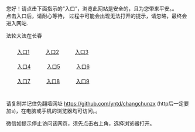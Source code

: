 您好！请点击下面指示的“入口”，浏览此网站是安全的，且为您带来平安。。 <br/>
点击入口后，请耐心等待， 过程中可能会出现无法打开的提示，请忽略，最终会进入网站. </br>

法轮大法在长春<br/>
<div style="padding:10px"><a style="margin:20px" target="_blank" href="https://dzl6aleyp28h7.cloudfront.net/2Qpsp?zxfkin" id="ccLink1" rel="nofollow">入口1</a> <a target="_blank" style="margin:20px" href="https://d27pjal1owydnx.cloudfront.net/2Qpsp?tsgus" id="ccLink2" rel="nofollow">入口2</a> <a style="margin:20px" target="_blank" href="https://d2vgq9si8yq76d.cloudfront.net/2Qpsp?fqounoc" id="ccLink3" rel="nofollow">入口3</a></div>

<div style="padding:10px" ><a style="margin:20px" target="_blank" href="https://dzl6aleyp28h7.cloudfront.net/2Qpsp?zxfkin" id="ccLink4" rel="nofollow">入口4</a> <a style="margin:20px" href="https://d27pjal1owydnx.cloudfront.net/2Qpsp?tsgus" target="_blank" id="ccLink5" rel="nofollow">入口5</a> <a style="margin:20px" href="https://d2vgq9si8yq76d.cloudfront.net/2Qpsp?fqounoc" target="_blank" id="ccLink6" rel="nofollow">入口6</a></div>

<div style="padding:10px"><a style="margin:20px" target="_blank" href="https://dzl6aleyp28h7.cloudfront.net/2Qpsp?zxfkin" id="ccLink7" rel="nofollow">入口7</a> <a style="margin:20px" href="https://d27pjal1owydnx.cloudfront.net/2Qpsp?tsgus" target="_blank" id="ccLink8" rel="nofollow">入口8</a> <a style="margin:20px" target="_blank" href="https://d2vgq9si8yq76d.cloudfront.net/2Qpsp?fqounoc" id="ccLink9" rel="nofollow">入口9</a></div>

<br/>



请复制并记住免翻墙网址 https://github.com/yntd/changchunzx (http后一定要加s)，在电脑或手机的浏览器均可访问。。<br/>

微信如提示停止访问该网页，须先点击右上角，选择浏览器打开。
